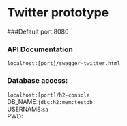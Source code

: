 # Twitter prototype

###Default port 8080

### API Documentation
`localhost:[port]/swagger-twitter.html`

### Database access:
`localhost:[port]/h2-console`<br>
DB_NAME:`jdbc:h2:mem:testdb`<br>
USERNAME:`sa`<br>
PWD:
